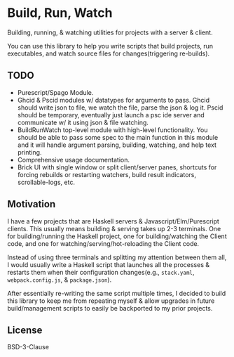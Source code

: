 # Build, Run, Watch

Building, running, & watching utilities for projects with a server & client.

You can use this library to help you write scripts that build projects, run
executables, and watch source files for changes(triggering re-builds).


## TODO

* Purescript/Spago Module.
* Ghcid & Pscid modules w/ datatypes for arguments to pass. Ghcid should write
  json to file, we watch the file, parse the json & log it. Pscid should be
  temporary, eventually just launch a psc ide server and communicate w/ it
  using json & file watching.
* BuildRunWatch top-level module with high-level functionality. You should be
  able to pass some spec to the main function in this module and it will handle
  argument parsing, building, watching, and help text printing.
* Comprehensive usage documentation.
* Brick UI with single window or split client/server panes, shortcuts for
  forcing rebuilds or restarting watchers, build result indicators,
  scrollable-logs, etc.


## Motivation

I have a few projects that are Haskell servers & Javascript/Elm/Purescript
clients. This usually means building & serving takes up 2-3 terminals. One for
building/running the Haskell project, one for building/watching the Client
code, and one for watching/serving/hot-reloading the Client code.

Instead of using three terminals and splitting my attention between them all, I
would usually write a Haskell script that launches all the processes & restarts
them when their configuration changes(e.g., `stack.yaml`, `webpack.config.js`,
& `package.json`).

After essentially re-writing the same script multiple times, I decided to build
this library to keep me from repeating myself & allow upgrades in future
build/management scripts to easily be backported to my prior projects.


## License

BSD-3-Clause
